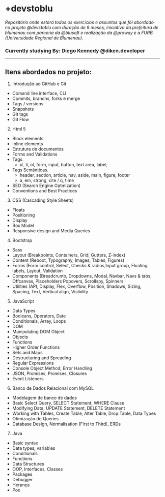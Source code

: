 


# +devstoblu


*Repositório onde estará todos os exercicios e assuntos que foi abordado no projeto @devstoblu com duração de 6 meses, iniciativa da prefeitura de blumenau com parceria da @blusoft e realização da @proway e a FURB (Universidade Regional de Blumenau).*

### Currently studying By: Diego Kennedy @diken.developer

---
## Itens abordados no projeto:

01. Introdução ao GitHub e Git
  - Comand line interface, CLI
  - Commits, branchs, forks e merge
  - Tags / versions
  - Snapshots
  - Git tags
  - Git Flow
02. Html 5
  - Block elements
  - Inline elements
  - Estrutura de documentos
  - Forms and Validations
  - Tags.
    - ul, li, ol, form, input, button, text area, label;
  - Tags Semânticas.
    - header, section, article, nav, aside, main, figure, footer
    - a, em, strong, cite / q, time    
  - SEO (Search Engine Optmization)
  - Conventions and Best Practices
03. CSS (Cascading Style Sheets)   
  - Floats
  - Positioning
  - Display
  - Box Model
  - Responsive design and Media Queries
04. Bootstrap
  - Sass
  - Layout (Breakpoints, Containers, Grid, Gutters, Z-index)
  - Content (Reboot, Typography, Images, Tables, Figures)
  - Forms (Form control, Select, Checks & radios,Input group, Floating labels, Layout, Validation
  - Components (Breadcrumb, Dropdowns, Modal, Navbar, Navs & tabs, Offcanvas, Placeholders
Popovers, Scrollspy, Spinners
  - Utilities (API, Display, Flex, Overflow, Position, Shadows, Sizing, Spacing, Text, Vertical align, Visibility
05. JavaScript
  - Data Types
  - Booleans, Operators, Date
  - Conditionals, Array, Loops
  - DOM
  - Manipulating DOM Object
  - Objects
  - Functions
  - Higher Order Functions
  - Sets and Maps
  - Destructuring and Spreading
  - Regular Expressions
  - Console Object Method, Error Handling
  - JSON, Promises, Promises, Closures
  - Event Listeners
06. Banco de Dados Relacional com MySQL
  - Modelagem de banco de dados
  - Basic Select Query, SELECT Statement, WHERE Clause
  - Modifying Data, UPDATE Statement, DELETE Statement
  - Working with Tables, Create Table, Alter Table, Drop Table, Data Types
  - Otimização de Queries
  - Database Design, Normalisation (First to Third), ERDs
 07. Java
  - Basic syntax
  - Data types, variables
  - Conditionals
  - Functions
  - Data Structures
  - OOP, Interfaces, Classes
  - Packages
  - Debugger
  - Herança
  - Poo
  

